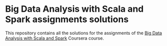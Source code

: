# Big Data Analysis with Scala and Spark assignments solutions

This repository contains all the solutions for the assignments of the [Big Data Analysis with Scala and Spark](https://www.coursera.org/learn/scala-spark-big-data) Coursera course.
